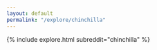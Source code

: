 ```yaml
---
layout: default
permalink: "/explore/chinchilla"
---
```


<link rel="stylesheet" type="text/css" href="/static/css/explore.css">
{% include explore.html subreddit="chinchilla" %}
